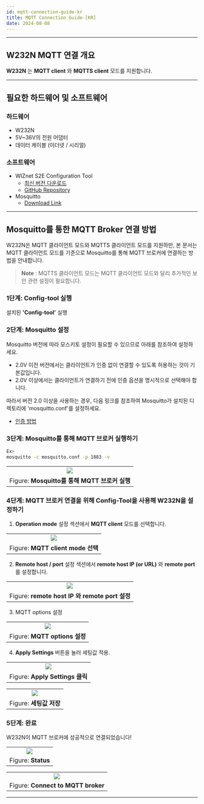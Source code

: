 ```yaml
---
id: mqtt-connection-guide-kr
title: MQTT Connection Guide-[KR]
date: 2024-08-08
---
```




-----



## W232N MQTT 연결 개요

**W232N** 는 **MQTT client** 와 **MQTTS client** 모드를 지원합니다.



-----



## 필요한 하드웨어 및 소프트웨어



### 하드웨어


  - W232N
  - 5V~36V의 전원 어댑터
  - 데이터 케이블 (이더넷 / 시리얼)



### 소프트웨어

  - WIZnet S2E Configuration Tool 
    - [최신 버전 다운로드](https://github.com/Wiznet/WIZnet-S2E-Tool-GUI/releases)
    - [GitHub Repository](https://github.com/Wiznet/WIZnet-S2E-Tool-GUI)
  - Mosquitto
	  - [Download Link](https://mosquitto.org/download/)



-----



## Mosquitto를 통한 MQTT Broker 연결 방법

W232N은 MQTT 클라이언트 모드와 MQTTS 클라이언트 모드를 지원하만, 본 문서는 MQTT 클라이언트 모드를 기준으로 Mosquitto를 통해 MQTT 브로커에 연결하는 방법을 안내합니다.

> **Note** : MQTTS 클라이언트 모드는 MQTT 클라이언트 모드와 달리 추가적인 보안 관련 설정이 필요합니다.



### 1단계: Config-tool 실행

설치된 **'Config-tool'** 실행



### 2단계: Mosquitto 설정

Mosquitto 버전에 따라 모스키토 설정이 필요할 수 있으므로 아래를 참조하여 설정하세요.

  - 2.0V 이전 버전에서는 클라이언트가 인증 없이 연결할 수 있도록 허용하는 것이 기본값입니다.
  - 2.0V 이상에서는 클라이언트가 연결하기 전에 인증 옵션을 명시적으로 선택해야 합니다.

따라서 버전 2.0 이상을 사용하는 경우, 다음 링크를 참조하여 Mosquitto가 설치된 디렉토리에 'mosquitto.conf'를 설정하세요.

  - [인증 방법](https://mosquitto.org/documentation/authentication-methods/)



### 3단계: Mosquitto를 통해 MQTT 브로커 실행하기

```bash
Ex>
mosquitto -c mosquitto.conf -p 1883 -v
```

|                                                                                                       |
| :---------------------------------------------------------------------------------------------------: |
| ![](/img/products/s2e_module/wiz5xxsr-rp/mqtt_connection_guide/run_mqtt_broker_through_mosquitto.png) |
| Figure: **Mosquitto를 통해 MQTT 브로커 실행**                                                         |



### 4단계: MQTT 브로커 연결을 위해 Config-Tool을 사용해 W232N을 설정하기

1. **Operation mode** 설정 섹션에서 **MQTT client** 모드를 선택합니다.

|                                                                                             |
| :-----------------------------------------------------------------------------------------: |
| ![](/img/products/s2e_module/wiz5xxsr-rp/mqtt_connection_guide/select_mqtt_client_mode.png) |
| Figure: **MQTT client mode 선택**                                                         |

2. **Remote host / port** 설정 섹션에서 **remote host IP (or URL)** 와 **remote port** 를 설정합니다.

|                                                                                                          |
| :------------------------------------------------------------------------------------------------------: |
| ![](/img/products/s2e_module/wiz5xxsr-rp/mqtt_connection_guide/setup_remote_host_ip_and_remote_port.png) |
| Figure: **remote host IP 와 remote port 설정**                                                         |

3. MQTT options 설정

|                                                                                        |
| :------------------------------------------------------------------------------------: |
| ![](/img/products/s2e_module/wiz5xxsr-rp/mqtt_connection_guide/setup_mqtt_options.png) |
| Figure: **MQTT options 설정**                                                         |

4. **Apply Settings** 버튼을 눌러 세팅값 적용.

|                                                                                                 |
| :---------------------------------------------------------------------------------------------: |
| ![](/img/products/s2e_module/wiz5xxsr-rp/mqtt_connection_guide/click_apply_settings_button.png) |
| Figure: **Apply Settings 클릭**                                                         |

|                                                                                    |
| :--------------------------------------------------------------------------------: |
| ![](/img/products/s2e_module/wiz5xxsr-rp/mqtt_connection_guide/saved_settings.png) |
| Figure: **세팅값 저장**                                                         |



### 5단계: 완료

W232N이 MQTT 브로커에 성공적으로 연결되었습니다!

|                                                                            |
| :------------------------------------------------------------------------: |
| ![](/img/products/s2e_module/wiz5xxsr-rp/mqtt_connection_guide/status.png) |
| Figure: **Status**                                                         |

|                                                                                            |
| :----------------------------------------------------------------------------------------: |
| ![](/img/products/s2e_module/wiz5xxsr-rp/mqtt_connection_guide/connect_to_mqtt_broker.png) |
| Figure: **Connect to MQTT broker**                                                         |



-----
